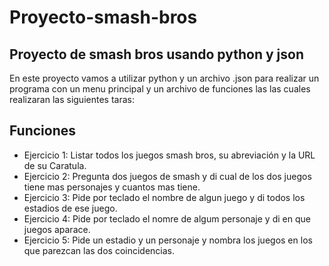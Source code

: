 # Proyecto-smash-bros

## Proyecto de smash bros usando python y json
En este proyecto vamos a utilizar python y un archivo .json para realizar un programa con un menu principal y un archivo de funciones las las cuales realizaran las siguientes taras:

## Funciones

* Ejercicio 1: Listar todos los juegos smash bros, su abreviación y la URL de su Caratula.
* Ejercicio 2: Pregunta dos juegos de smash y di cual de los dos juegos tiene mas personajes y cuantos mas tiene.
* Ejercicio 3: Pide por teclado el nombre de algun juego y di todos los estadios de ese juego.
* Ejercicio 4: Pide por teclado el nomre de algum personaje y di en que juegos aparace.
* Ejercicio 5: Pide un estadio y un personaje y nombra los juegos en los que parezcan las dos coincidencias.
